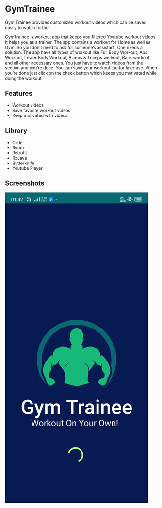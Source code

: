 # GymTrainee
Gym Trainee provides customized workout videos which can be saved easily to watch further

GymTrainee is workout app that keeps you filtered Youtube workout videos. It helps you as a
trainer. The app contains a workout for Home as well as Gym. So you don’t need to ask for
someone’s assistant. One needs a solution.
The app have all types of workout like Full Body Workout, Abs Workout, Lower Body Workout,
Biceps & Triceps workout, Back workout, and all other necessary ones. You just have to watch
videos from the section and you’re done. You can save your workout too for later use.
When you’re done just click on the check button which keeps you motivated while doing the
workout.

## Features
* Workout videos
* Save favorite workout videos
* Keep motivated with videos

## Library 
* Glide
* Room
* Retrofit
* RxJava
* Butterknife
* Youtube Player

## Screenshots
![alt text](https://github.com/prateekcode/GymTrainee/blob/master/screenshots/splash.png "Splash")
